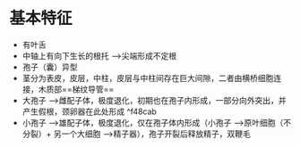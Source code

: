 # 基本特征
- 有叶舌
- 中轴上有向下生长的根托 -->尖端形成不定根
- 孢子（囊）异型
- 茎分为表皮，皮层，中柱，皮层与中柱间存在巨大间隙，二者由横桥细胞连接，木质部==梯纹导管==
- 大孢子 -->雌配子体，极度退化，初期也在孢子内形成，一部分向外突出，并产生假根，颈卵器在此处形成 ^f48cab
- 小孢子 -->雄配子体，极度退化，仅在孢子体内形成（小孢子 -->原叶细胞（不分裂）+ 另一个大细胞 -->精子器），孢子开裂后释放精子，双鞭毛